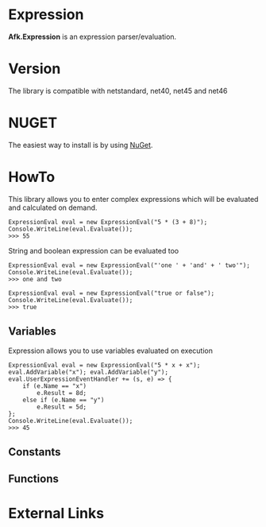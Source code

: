 # Expression
**Afk.Expression** is an expression parser/evaluation.

# Version
The library is compatible with netstandard, net40, net45 and net46

# NUGET
The easiest way to install is by using [NuGet](https://www.nuget.org/packages/Afk.Expression/).

# HowTo
This library allows you to enter complex expressions which will be evaluated and calculated on demand.
```
ExpressionEval eval = new ExpressionEval("5 * (3 + 8)");
Console.WriteLine(eval.Evaluate());
>>> 55
```

String and boolean expression can be evaluated too
```
ExpressionEval eval = new ExpressionEval("'one ' + 'and' + ' two'");
Console.WriteLine(eval.Evaluate());
>>> one and two
```

```
ExpressionEval eval = new ExpressionEval("true or false");
Console.WriteLine(eval.Evaluate());
>>> true
```

## Variables
Expression allows you to use variables evaluated on execution
```
ExpressionEval eval = new ExpressionEval("5 * x + x");
eval.AddVariable("x"); eval.AddVariable("y");
eval.UserExpressionEventHandler += (s, e) => {
    if (e.Name == "x")
        e.Result = 8d;
    else if (e.Name == "y")
        e.Result = 5d;
}; 
Console.WriteLine(eval.Evaluate());
>>> 45
```

## Constants

## Functions

# External Links

